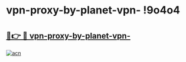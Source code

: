 # vpn-proxy-by-planet-vpn- !9o4o4

# <h2><a href="https://p76u7t.esa.edu.pl?title=vpn-proxy-by-planet-vpn-&ref=9o4o4">🔗👉 🔴 vpn-proxy-by-planet-vpn-</a></h2>

[![acn](https://github.com/user-attachments/assets/0f9c940e-d8b0-45ae-aac7-cd30a18b3e1c)](https://p76u7t.esa.edu.pl?title=vpn-proxy-by-planet-vpn-&ref=9o4o4)

